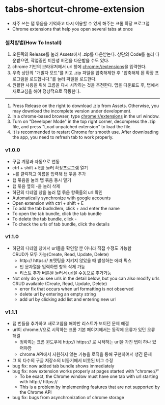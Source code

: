 # tabs-shortcut-chrome-extension
- 자주 쓰는 탭 묶음을 기억하고 다시 이용할 수 있게 해주는 크롬 확장 프로그램
- Chrome extensions that help you open several tabs at once

### 설치방법(How To Install)
1. 오른쪽의 Release를 눌러 Assets에서 .zip를 다운받는다. 상단의 Code를 눌러 다운받으면, 작업중인 미완성 버전을 다운받을 수도 있다.
2. chrome 기반의 브라우저에서 url 창에 [chrome://extensions](chrome://extensions)을 입력한다.
3. 우측 상단의 "개발자 모드"를 키고 .zip 파일을 압축해제한 후 "압축해제 된 확장 프로그램을 로드합니다."를 눌러 파일을 로드한다.   
4. 원활한 사용을 위해 크롬을 다시 시작하는 것을 추천한다. 앱을 다운로드 후, 탭에서 새로고침을 해야 정상적으로 작동한다.
--- 
1. Press Release on the right to download .zip from Assets. Otherwise, you may download the incomplete version under development. 
2. In a chrome-based browser, type [chrome://extensions](chrome://extensions) in the url window.
3. Turn on "Developer Mode" in the top right corner, decompress the .zip file, and press "Load unpatched extension" to load the file.
4. It is recommended to restart Chrome for smooth use. After downloading the app, you need to refresh tab to work properly.


### v1.0.0
- 구글 계정과 자동으로 연동
- ctrl + shift + E를 눌러 확장프로그램 열기
- \+를 클릭하고 이름을 입력해 탭 묶음 추가
- 탭 묶음을 눌러 탭 묶음 동시 열기
- 탭 묶음 옆의 \-을 눌러 삭제
- 하단의 디테일 창을 눌러 탭 묶음 항목들의 url 확인
- Automatically synchronize with google accounts
- Open extension with ctrl + shift + E
- To add the tab budndlem, click \+ and enter the name
- To open the tab bundle, click the tab bundle
- To delete the tab bundle, click \-
- To check the urls of tab bundle, click the details

### v1.1.0
- 하단의 디테일 창에서 url들을 확인할 뿐 아니라 직접 수정도 가능함  
CRUD가 모두 가능(Create, Read, Update, Delete)
  - http:// https:// 포맷팅을 지키지 않았을 때 발생하는 에러 픽스
  - 빈 문자열을 입력하면 항목 삭제 가능
  - 리스트 추가 버튼을 눌러서 url을 수동으로 추가가능
- Not only do you see urls in the detail below, but you can also modify urls  
CRUD available (Create, Read, Update, Delete)
  - error fix that occurs when url formatting is not observed
  - delete url by entering an empty string
  - add url by clicking add list and entering new url

### v1.1.1
- 탭 번들을 추가하고 새로고침을 해야만 리스트가 보이던 문제 해결
- url이 chrome://으로 시작하는 크롬 기본 페이지에서는 동작에 오류가 있던 오류 해결  
  - 정확히는 크롬 윈도우에 http:// https:// 로 시작하는 url을 가진 탭이 하나 있어야함
  - chrome API에서 지원하지 않는 기능을 로직을 통해 구현하여서 생긴 문제
- 그 외 다수의 구글 저장소의 비동기에서 비롯된 버그 수정
- bug fix: now added tab bundle shows immediately
- bug fix: now extension works properly at pages started with "chrome://"  
  - To be exact, the Chrome window must have one tab with url starting with http:// https://
  - This is a problem by implementing features that are not supported by the Chrome API
- bug fix: bugs from asynchronization of chrome storage 